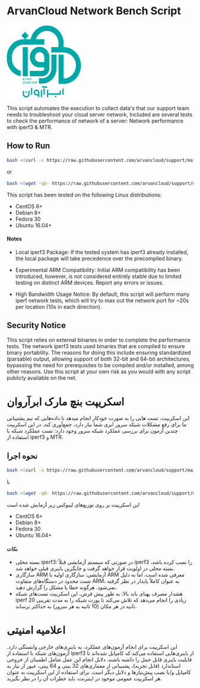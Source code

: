 
# ArvanCloud Network Bench Script

![ArvanCloud Logo](.github/logo.svg)


This script automates the execution to collect data's that our support team needs to troubleshoot your cloud server network, Included are several tests to check the performance of network of a server: Network performance with iperf3 & MTR.


## How to Run

```bash
bash <(curl -s https://raw.githubusercontent.com/arvancloud/support/main/bench.sh)
```

or 

```bash
bash <(wget -qO- https://raw.githubusercontent.com/arvancloud/support/main/bench.sh)
```
This script has been tested on the following Linux distributions:
* CentOS 6+
* Debian 8+
* Fedora 30
* Ubuntu 16.04+

#### Notes
* Local iperf3 Package: If the tested system has iperf3 already installed, the local package will take precedence over the precompiled binary.

* Experimental ARM Compatibility: Initial ARM compatibility has been introduced, however, is not considered entirely stable due to limited testing on distinct ARM devices. Report any errors or issues.

* High Bandwidth Usage Notice: By default, this script will perform many iperf network tests, which will try to max out the network port for ~20s per location (10s in each direction).

## Security Notice

This script relies on external binaries in order to complete the performance tests. The network iperf3 tests used binaries that are compiled to ensure binary portability. The reasons for doing this include ensuring standardized (parsable) output, allowing support of both 32-bit and 64-bit architectures, bypassing the need for prerequisites to be compiled and/or installed, among other reasons. Use this script at your own risk as you would with any script publicly available on the net.

# اسکریپت بنچ مارک ابرآروان

این اسکریپت، تست هایی را به صورت خودکار انجام میدهد تا داده‌هایی که تیم پشتیبانی ما برای رفع مشکلات شبکه سرور ابری شما نیاز دارد، جمع‌آوری کند. در این اسکریپت چندین آزمون برای بررسی عملکرد شبکه سرور وجود دارد: تست عملکرد شبکه با استفاده از iperf3 و MTR.

## نحوه اجرا

```bash
bash <(curl -s https://raw.githubusercontent.com/arvancloud/support/main/bench.sh)
```

یا

```bash
bash <(wget -qO- https://raw.githubusercontent.com/arvancloud/support/main/bench.sh)
```
این اسکریپت بر روی توزیع‌های لینوکس زیر آزمایش شده است
* CentOS 6+
* Debian 8+
* Fedora 30
* Ubuntu 16.04+


#### نکات
<ul>
  <li>بسته محلی iperf3: در صورتی که سیستم آزمایشی قبلاً iperf3 را نصب کرده باشد، بسته محلی در اولویت قرار خواهد گرفت و جایگزین باینری قبلی خواهد شد.</li>
  <li>سازگاری ARM آزمایشی: سازگاری اولیه با ARM معرفی شده است، اما به دلیل تست محدود در دستگاه‌های متفاوت ARM، به عنوان کاملاً پایدار در نظر گرفته نمی‌شود. هرگونه خطا یا مشکل را گزارش دهید.</li>
  <li>هشدار مصرف پهنای باند بالا: به طور پیش فرض، این اسکریپت تست‌های شبکه iperf زیادی را انجام می‌دهد که تلاش می‌کند تا پورت شبکه را به مدت تقریبی 20 ثانیه در هر مکان (10 ثانیه به هر سرور) به حداکثر برساند.</li>
</ul>

# اعلامیه امنیتی

این اسکریپت برای انجام آزمون‌های عملکرد، به باینری‌های خارجی وابستگی دارد. آزمون‌های شبکه با استفاده از iperf3 از باینری‌هایی استفاده می‌کند که کامپایل شده‌اند تا قابلیت باینری قابل حمل را داشته باشند. دلایل انجام این عمل شامل اطمینان از خروجی استاندارد (قابل تجزیه)، پشتیبانی از معماری‌های 32 بیتی و 64 بیتی، عبور از نیاز به کامپایل و/یا نصب پیش‌نیازها و دلایل دیگر است. برای استفاده از این اسکریپت به عنوان هر اسکریپت عمومی موجود در اینترنت، باید خطرات آن را در نظر بگیرید.
